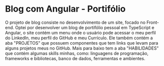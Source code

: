 # Blog com Angular - Portifólio 
<p>O projeto de blog consiste no desenvolvimento de um site, focado no Front-end. Optei por desenvolver um blog de portifólio pessoal em TypeScript e Angular, o site contém um menu onde o usuário pode acessar o meu perfil do LinkedIn, meu perfil do GitHub e meu Currículo. Ele também contém a aba "PROJETOS" que possuem componentes que tem links que levam para alguns projetos meus no GitHub. Mais para baixo tem a aba "HABILIDADES" que contém algumas skills minhas, como: linguagens de programação, frameworks e bibliotecas, banco de dados, ferramentas e ambientes.
</p>
